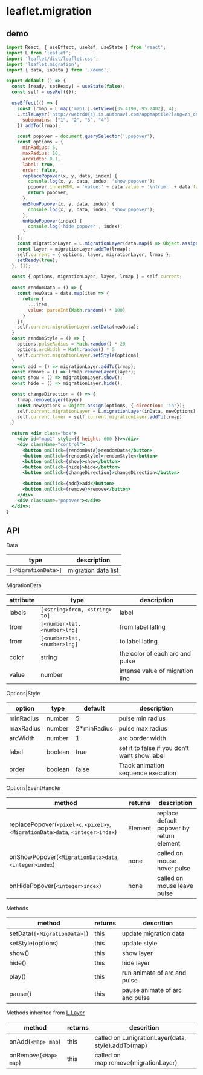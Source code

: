 # leaflet.migration


## demo
```jsx
import React, { useEffect, useRef, useState } from 'react';
import L from 'leaflet';
import 'leaflet/dist/leaflet.css';
import 'leaflet.migration';
import { data, inData } from './demo';

export default () => {
  const [ready, setReady] = useState(false);
  const self = useRef({});

  useEffect(() => {
    const lrmap = L.map('map1').setView([35.4199, 95.2402], 4);
    L.tileLayer('http://webrd0{s}.is.autonavi.com/appmaptile?lang=zh_cn&size=1&scale=1&style=8&x={x}&y={y}&z={z}', {
      subdomains: ["1", "2", "3", "4"]
    }).addTo(lrmap);

    const popover = document.querySelector('.popover');
    const options = {
      minRadius: 5,
      maxRadius: 10,
      arcWidth: 0.1,
      label: true,
      order: false,
      replacePopover(x, y, data, index) {
        console.log(x, y, data, index, 'show popover');
        popover.innerHTML = 'value:' + data.value + '\nfrom:' + data.labels[1] + '\nto:' + data.labels[0]
        return popover;
      },
      onShowPopover(x, y, data, index) {
        console.log(x, y, data, index, 'show popover');
      },
      onHidePopover(index) {
        console.log('hide popover', index);
      }
    };
    const migrationLayer = L.migrationLayer(data.map(i => Object.assign(i, {  })), options);
    const layer = migrationLayer.addTo(lrmap);
    self.current = { options, layer, migrationLayer, lrmap };
    setReady(true);
  }, []);

  const { options, migrationLayer, layer, lrmap } = self.current;

  const rendomData = () => {
    const newData = data.map(item => {
      return {
        ...item,
        value: parseInt(Math.random() * 100)
      }
    });
    self.current.migrationLayer.setData(newData);
  }
  const rendomStyle = () => {
    options.pulseRadius = Math.random() * 20
    options.arcWidth = Math.random() * 5
    self.current.migrationLayer.setStyle(options)
  }
  const add = () => migrationLayer.addTo(lrmap);
  const remove = () => lrmap.removeLayer(layer);
  const show = () => migrationLayer.show();
  const hide = () => migrationLayer.hide();

  const changeDirection = () => {
    lrmap.removeLayer(layer)
    const newOptions = Object.assign(options, { direction: 'in'});
    self.current.migrationLayer = L.migrationLayer(inData, newOptions)
    self.current.layer = self.current.migrationLayer.addTo(lrmap)
  }

  return <div class="box">
    <div id="map1" style={{ height: 600 }}></div>
    <div className="control">
      <button onClick={rendomData}>rendomData</button>
      <button onClick={rendomStyle}>rendomStyle</button>
      <button onClick={show}>show</button>
      <button onClick={hide}>hide</button>
      <button onClick={changeDirection}>changeDirection</button>

      <button onClick={add}>add</button>
      <button onClick={remove}>remove</button>
    </div>
    <div className="popover"></div>
  </div>;
}
```

## API

Data

type|description
--|--
`[<MigrationData>]`| migration data list

MigrationData

attribute|type|description
--|--|--
labels|`[<string>from, <string> to]`|label
from|`[<number>lat, <number>lng]`|from label latlng
from|`[<number>lat, <number>lng]`|to label latlng
color|string|the color of each arc and pulse
value|number|intense value of migration line

Options|Style

option|type|default|description
--|--|--|--
minRadius|number|5|pulse min radius
maxRadius|number|2*minRadius|pulse max radius
arcWidth|number|1|arc border width
label|boolean|true|set it to false if you don't want show label
order|boolean|false|Track animation sequence execution

Options|EventHandler

method|returns|description
--|--|--
replacePopover(`<pixel>x`, `<pixel>y`, `<MigrationData>data`, `<integer>index`)|Element|replace default popover by return element
onShowPopover(`<MigrationData>data`, `<integer>index`)|none|called on mouse hover pulse
onHidePopover(`<integer>index`)|none|called on mouse leave pulse

Methods

method|returns|descrition
--|--|--
setData(`[<MigrationData>]`)|this|update migration data
setStyle(options)|this|update style
show()|this|show layer
hide()|this|hide layer
play()|this|run animate of arc and pulse
pause()|this|pause animate of arc and pulse

Methods inherited from [L.Layer](https://leafletjs.com/reference-1.5.0.html#layer)

method|returns|descrition
--|--|--
onAdd(`<Map> map`)|this|called on L.migrationLayer(data, style).addTo(map)
onRemove(`<Map> map`)|this|called on map.remove(migrationLayer)
